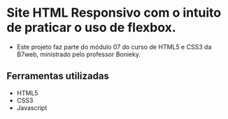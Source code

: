 # Site HTML Responsivo com o intuito de praticar o uso de flexbox. 

* Este projeto faz parte do módulo 07 do curso de HTML5 e CSS3 da B7web, ministrado pelo professor Bonieky.

## Ferramentas utilizadas

* HTML5
* CSS3
* Javascript
